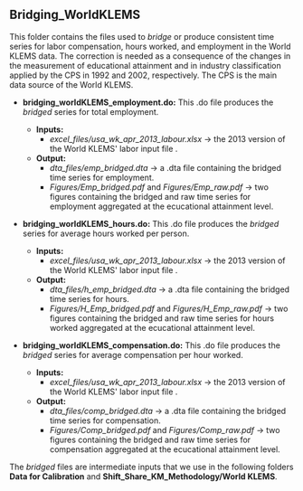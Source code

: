## Bridging_WorldKLEMS

This folder contains the files used to *bridge* or produce consistent time series for labor compensation, hours worked, and employment in the World KLEMS data. The correction is needed as a consequence of the changes in the measurement of educational attainment and in industry classification applied by the CPS in 1992 and 2002, respectively. The CPS is the main data source of the World KLEMS.

* **bridging_worldKLEMS_employment.do:** This .do file produces the *bridged* series for total employment.
    * **Inputs:**
        * *excel_files/usa_wk_apr_2013_labour.xlsx* -> the 2013 version of the World KLEMS' labor input file .
    * **Output:** 
        * *dta_files/emp_bridged.dta* -> a .dta file containing the bridged time series for employment.
        * *Figures/Emp_bridged.pdf* and *Figures/Emp_raw.pdf* -> two figures containing the bridged and raw time series for employment aggregated at the ecucational attainment level.  

* **bridging_worldKLEMS_hours.do:** This .do file produces the *bridged* series for average hours worked per person.
    * **Inputs:** 
        * *excel_files/usa_wk_apr_2013_labour.xlsx* -> the 2013 version of the World KLEMS' labor input file .
    * **Output:** 
        * *dta_files/h_emp_bridged.dta* -> a .dta file containing the bridged time series for hours.
        * *Figures/H_Emp_bridged.pdf* and *Figures/H_Emp_raw.pdf* -> two figures containing the bridged and raw time series for hours worked aggregated at the ecucational attainment level.  

* **bridging_worldKLEMS_compensation.do:** This .do file produces the *bridged* series for average compensation per hour worked.
    * **Inputs:** 
        * *excel_files/usa_wk_apr_2013_labour.xlsx* -> the 2013 version of the World KLEMS' labor input file .
    * **Output:** 
        * *dta_files/comp_bridged.dta* -> a .dta file containing the bridged time series for compensation.
        * *Figures/Comp_bridged.pdf* and *Figures/Comp_raw.pdf* -> two figures containing the bridged and raw time series for compensation aggregated at the ecucational attainment level.  

The *bridged* files are intermediate inputs that we use in the following folders **Data for Calibration** and **Shift_Share_KM_Methodology/World KLEMS**.
